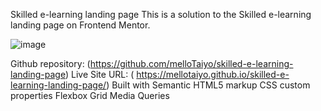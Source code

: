 
Skilled e-learning landing page
This is a solution to the Skilled e-learning landing page on Frontend Mentor.

![image](https://user-images.githubusercontent.com/88978210/194949030-948a692e-71b9-4f04-b5f5-88e5348d97e3.png)

Github repository: (https://github.com/melloTaiyo/skilled-e-learning-landing-page)
Live Site URL: ( https://mellotaiyo.github.io/skilled-e-learning-landing-page/)
Built with
Semantic HTML5 markup
CSS custom properties
Flexbox
Grid
Media Queries


